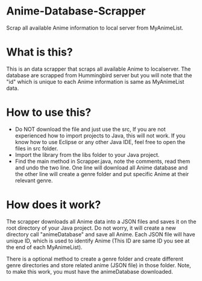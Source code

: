 # Anime-Database-Scrapper
Scrap all available Anime information to local server from MyAnimeList.


# What is this?
This is an data scrapper that scraps all available Anime to localserver. The database are scrapped from Hummingbird server but you will note that the "id" which is unique to each Anime information is same as MyAnimeList data.

# How to use this?
* Do NOT download the file and just use the src, If you are not experienced how to import projects to Java, this will not work. If you know how to use Eclipse or any other Java IDE, feel free to open the files in src folder.
* Import the library from the libs folder to your Java project.
* Find the main method in Scrapper.java, note the comments, read them and undo the two line. One line will download all Anime database and the other line will create a genre folder and put specific Anime at their relevant genre.

# How does it work?
The scrapper downloads all Anime data into a JSON files and saves it on the root directory of your Java project. Do not worry, it will create a new directory call "animeDatabase" and save all Anime. Each JSON file will have unique ID, which is used to identify Anime (This ID are same ID you see at the end of each MyAnimeList).

There is a optional method to create a genre folder and create different genre directories and store related anime (JSON file) in those folder. Note, to make this work, you must have the animeDatabase downloaded.
